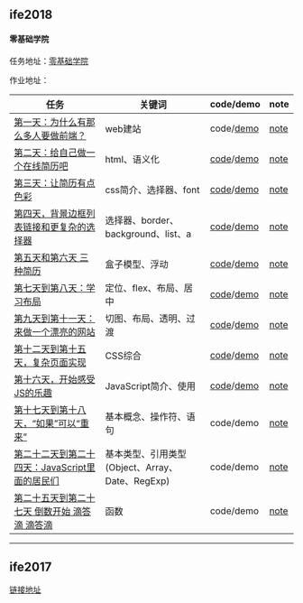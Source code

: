 
## ife2018

#### 零基础学院

任务地址：[零基础学院](http://ife.baidu.com/college/detail/id/5)

作业地址：

任务|关键词|code/demo|note
---|---|---|---
[第一天：为什么有那么多人要做前端？](http://ife.baidu.com/course/detail/id/28)|web建站|code/[demo](https://yuqy96.github.io/baidu-ife)| [note](ife2018/day1)
[第二天：给自己做一个在线简历吧](http://ife.baidu.com/course/detail/id/36)|html、语义化|[code](https://codepen.io/yuqy96/pen/WJxOzB)/[demo](https://codepen.io/yuqy96/pen/WJxOzB)|[note](ife2018/day2)
[第三天：让简历有点色彩](http://ife.baidu.com/course/detail/id/37)|css简介、选择器、font|[code](https://github.com/yuqy96/baidu-ife/tree/master/ife2018/day3/index.html)/[demo](https://yuqy96.github.io/baidu-ife/ife2018/day3)|[note](ife2018/day3/note)
[第四天，背景边框列表链接和更复杂的选择器](http://ife.baidu.com/course/detail/id/38)|选择器、border、background、list、a|[code](https://github.com/yuqy96/baidu-ife/tree/master/ife2018/day4/index.html)/[demo](https://yuqy96.github.io/baidu-ife/ife2018/day4)|[note](ife2018/day4/note)
[第五天和第六天 三种简历](http://ife.baidu.com/course/detail/id/40)|盒子模型、浮动|[code](https://github.com/yuqy96/baidu-ife/tree/master/ife2018/day5)/[demo](https://yuqy96.github.io/baidu-ife/ife2018/day5/resume.html)|[note](ife2018/day5/note)
[第七天到第八天：学习布局](http://ife.baidu.com/course/detail/id/42)|定位、flex、布局、居中|[code](https://github.com/yuqy96/baidu-ife/tree/master/ife2018/day7)/[demo](https://yuqy96.github.io/baidu-ife/ife2018/day7/layout)|[note](ife2018/day7/note)
[第九天到第十一天：来做一个漂亮的网站](http://ife.baidu.com/course/detail/id/43)|切图、布局、透明、过渡|[code](https://github.com/yuqy96/baidu-ife/tree/master/ife2018/day9)/[demo](https://yuqy96.github.io/baidu-ife/ife2018/day9)|[note](ife2018/day9/note)
[第十二天到第十五天，复杂页面实现](http://ife.baidu.com/course/detail/id/44)|CSS综合|[code](https://github.com/yuqy96/baidu-ife/tree/master/ife2018/day12)/[demo](https://yuqy96.github.io/baidu-ife/ife2018/day12)|[note](ife2018/day12/note)
[第十六天，开始感受JS的乐趣](http://ife.baidu.com/course/detail/id/45)|JavaScript简介、使用|[code](https://github.com/yuqy96/baidu-ife/tree/master/ife2018/day16)/[demo](https://yuqy96.github.io/baidu-ife/ife2018/day16)|[note](ife2018/day16/note)
[第十七天到第十八天，“如果”可以“重来”](http://ife.baidu.com/course/detail/id/46)|基本概念、操作符、语句|code/demo|[note](ife2018/day17/note)
[第二十二天到第二十四天：JavaScript里面的居民们](http://ife.baidu.com/course/detail/id/50)|基本类型、引用类型(Object、Array、Date、RegExp)|code/demo|[note](ife2018/day22/note)
[第二十五天到第二十七天 倒数开始 滴答滴 滴答滴](http://ife.baidu.com/course/detail/id/51)|函数|code/demo|[note](ife2018/day25/note)

----

## ife2017

[链接地址](https://yuqy96.github.io/baidu-ife/ife2017)

